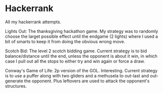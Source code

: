 Hackerrank
==========

All my hackerrank attempts.


Lights Out: The thanksgiving hackathon game. My strategy was to randomly choose the larget possible effect until the endgame (2 lights) where I used a bit of smarts to keep it from doing the obvious wrong move.

Scotch Bid: The level 2 scotch bidding game. Current strategy is to bid balance/distance until the end, unless the opponent is about it win, in which case I pull out all the stops to either try and win again or force a draw.

Conway's Game of Life: 2p version of the GOL. Interesting. Current strategy is to use a puffer along with two gliders and a methusela to out-last and out-generate the opponent. Plus leftovers are used to attack the opponent's structures.
